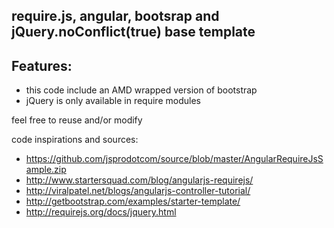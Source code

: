 require.js, angular, bootsrap and jQuery.noConflict(true) base template
-----------------------------------------------------------------------

Features:
---------

- this code include an AMD wrapped version of bootstrap
- jQuery is only available in require modules

feel free to reuse and/or modify

code inspirations and sources:
* https://github.com/jsprodotcom/source/blob/master/AngularRequireJsSample.zip
* http://www.startersquad.com/blog/angularjs-requirejs/
* http://viralpatel.net/blogs/angularjs-controller-tutorial/
* http://getbootstrap.com/examples/starter-template/
* http://requirejs.org/docs/jquery.html
